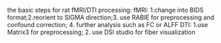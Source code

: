 the basic steps for rat fMRI/DTI processing:
fMRI: 1.change into BIDS format;2.reorient to SIGMA direction;3. use RABIE for preprocessing and confound correction; 4. further analysis such as FC or ALFF
DTI: 1.use Matrix3 for preprocessing; 2. use DSI studio for fiber visualization
